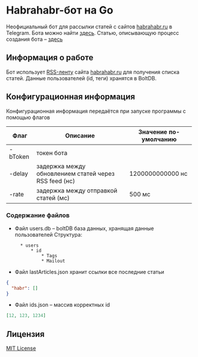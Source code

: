 # Habrahabr-бот на Go

Неофициальный бот для рассылки статей с сайтов [habrahabr.ru](https://habrahabr.ru/) в Telegram. Бота можно найти [здесь](https://t.me/unofficial_habr_bot). Статью, описывающую процесс создания бота – [здесь](https://habrahabr.ru/post/350858/)

## Информация о работе

Бот использует [RSS-ленту](https://habrahabr.ru/rss/all) сайта [habrahabr.ru](https://habrahabr.ru/) для получения списка статей. Данные пользователей (id, теги) хранятся в BoltDB.

## Конфигурационная информация

Конфигурационная информация передаётся при запуске программы с помощью флагов

| Флаг    | Описание                                              | Значение по-умолчанию |
| ------- | ----------------------------------------------------- | --------------------- |
| -bToken | токен бота                                            |                       |
| -delay  | задержка между обновлением статей через RSS feed (нс) | 1200000000000 нс      |
| -rate   | задержка между отправкой статей (мс)                  | 500 мс                |

### Содержание файлов

- Файл users.db – boltDB база данных, хранящая данные пользователей
  Структура:

      	* users
      		* id
      			* Tags
      			* Mailout

- Файл lastArticles.json хранит ссылки все последние статьи

```json
{
  "habr": []
}
```

- Файл ids.json – массив корректных id

```json
[12, 123, 1234]
```

## Лицензия

[MIT License](LICENSE)
